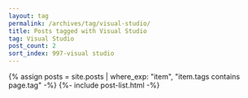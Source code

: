 ```yaml
---
layout: tag
permalink: /archives/tag/visual-studio/
title: Posts tagged with Visual Studio
tag: Visual Studio
post_count: 2
sort_index: 997-visual studio
---
```

{% assign posts = site.posts | where_exp: "item", "item.tags contains page.tag" -%}
{%- include post-list.html -%}
